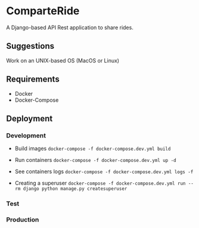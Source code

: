 # ComparteRide
A Django-based API Rest application to share rides.

## Suggestions
Work on an UNIX-based OS (MacOS or Linux)

## Requirements
- Docker
- Docker-Compose

## Deployment

### Development
- Build images
`docker-compose -f docker-compose.dev.yml build`

- Run containers
`docker-compose -f docker-compose.dev.yml up -d`

- See containers logs
`docker-compose -f docker-compose.dev.yml logs -f`

- Creating a superuser
`docker-compose -f docker-compose.dev.yml run --rm django python manage.py createsuperuser`

### Test

### Production